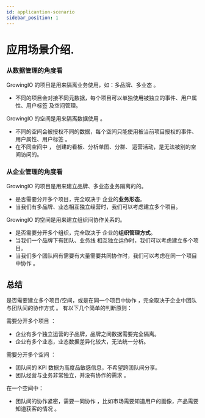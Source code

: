 ```yaml
---
id: applicantion-scenario
sidebar_position: 1
---
```


# 应用场景介绍.

### 从数据管理的角度看

GrowingIO 的项目是用来隔离业务使用，如：多品牌、多业态 。

* 不同的项目会对接不同元数据，每个项目可以单独使用被独立的事件、用户属性、用户标签 及空间管理。

GrowingIO 的空间是用来隔离数据使用 。

* 不同的空间会被授权不同的数据，每个空间只能使用被当前项目授权的事件、用户属性、用户标签 。
* 在不同空间中 ， 创建的看板、分析单图、分群、 运营活动，是无法被别的空间访问的。 

### 从企业管理的角度看

GrowingIO 的项目是用来建立品牌、多业态业务隔离的的。 

* 是否需要分开多个项目，完全取决于 企业的**业务形态**。
* ‌当我们有多品牌、业态相互独立经营时，我们可以考虑建立多个项目。

GrowingIO 的空间是用来建立组织间协作关系的。 

* 是否需要分开多个组织，完全取决于 企业的**组织管理方式**。
* ‌当我们一个品牌下有团队、业务线 相互独立运作时，我们可以考虑建立多个项目。
* 当我们多个团队间有需要有大量需要共同协作时，我们可以考虑在同一个项目中协作 。 

## 总结

是否需要建立多个项目/空间，或是在同一个项目中协作 ，完全取决于企业中团队与团队间的协作方式 。 有以下几个简单的判断原则：  
  
需要分开多个项目 ：

* 企业有多个独立运营的子品牌，品牌之间数据需要完全隔离。
* 企业有多个业态，业态数据差异化较大，无法统一分析。
  
需要分开多个空间 ：

* 团队间的 KPI  数据为高度品敏感信息，不希望跨团队间分享。
* 团队经营与业务非常独立，并没有协作的需求 。

在一个空间中：

* 团队间的协作紧密，需要一同协作 ，比如市场需要知道用户的画像，产品需要知道获客的情况 。 

